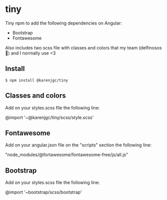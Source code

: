 # tiny

Tiny npm to add the following dependencies on Angular:
- Bootstrap
- Fontawesome

Also includes two scss file with classes and colors that my team (delfinosos🐬) and I normally use <3

## Install

```
$ npm install @karenjgc/tiny
```
## Classes and colors

Add on your styles.scss file the following line:

@import '~@karenjgc/tiny/scss/style.scss'

## Fontawesome

Add on your angular.json file on the "scripts" section the following line:

"node_modules/@fortawesome/fontawesome-free/js/all.js" 

## Bootstrap

Add on your styles.scss file the following line:

@import '~bootstrap/scss/bootstrap'


